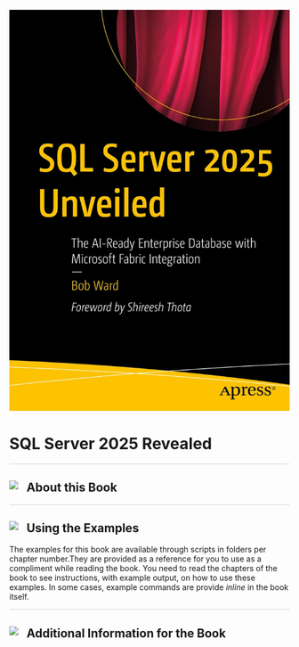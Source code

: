 ![Book Graphic](./graphics/sql2025bookcover.jpg)

# SQL Server 2025 Revealed

<p style="border-bottom: 1px solid lightgrey;"></p>

<h2><img style="float: left; margin: 0px 15px 15px 0px;" src="https://github.com/microsoft/sqlworkshops/blob/master/graphics/textbubble.png?raw=true"><b>     About this Book</b></h2>


<p style="border-bottom: 1px solid lightgrey;"></p>

<h2><img style="float: left; margin: 0px 15px 15px 0px;" src="https://github.com/microsoft/sqlworkshops/blob/master/graphics/checkmark.png?raw=true"><b>     Using the Examples</b></h2>

The examples for this book are available through scripts in folders per chapter number.They are provided as a reference for you to use as a compliment while reading the book. You need to read the chapters of the book to see instructions, with example output, on how to use these examples. In some cases, example commands are provide *inline* in the book itself.

<p style="border-bottom: 1px solid lightgrey;"></p>

<h2><img style="float: left; margin: 0px 15px 15px 0px;" src="https://github.com/microsoft/sqlworkshops/blob/master/graphics/listcheck.png?raw=true"><b>     Additional Information for the Book</b></h2>
